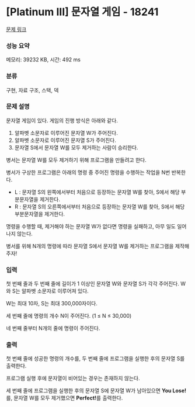 # [Platinum III] 문자열 게임 - 18241 

[문제 링크](https://www.acmicpc.net/problem/18241) 

### 성능 요약

메모리: 39232 KB, 시간: 492 ms

### 분류

구현, 자료 구조, 스택, 덱

### 문제 설명

<p>문자열 게임이 있다. 게임의 진행 방식은 아래와 같다.</p>

<ol>
	<li>알파벳 소문자로 이루어진 문자열 W가 주어진다.</li>
	<li>알파벳 소문자로 이루어진 문자열 S가 주어진다.</li>
	<li>문자열 S에서 문자열 W를 모두 제거하는 사람이 승리한다.</li>
</ol>

<p>병서는 문자열 W를 모두 제거하기 위해 프로그램을 만들려고 한다.</p>

<p>병서가 구상한 프로그램은 아래의 명령 중 주어진 명령을 수행하는 작업을 N번 반복한다.</p>

<ul>
	<li>L : 문자열 S의 왼쪽에서부터 처음으로 등장하는 문자열 W를 찾아, S에서 해당 부분문자열을 제거한다.</li>
	<li>R : 문자열 S의 오른쪽에서부터 처음으로 등장하는 문자열 W를 찾아, S에서 해당 부분문자열을 제거한다.</li>
</ul>

<p>명령을 수행할 때, 제거해야 하는 문자열 W가 없다면 명령을 실패하고, 아무 일도 일어나지 않는다.</p>

<p>병서를 위해 N개의 명령에 따라 문자열 S에서 문자열 W를 제거하는 프로그램을 제작해주자! </p>

### 입력 

 <p>첫 번째 줄과 두 번째 줄에 길이가 1 이상인 문자열 W와 문자열 S가 각각 주어진다. W와 S는 알파벳 소문자로 이루어져 있다.</p>

<p>W는 최대 10자, S는 최대 300,000자이다.</p>

<p>세 번째 줄에 명령의 개수 N이 주어진다. (1 ≤ N ≤ 30,000)</p>

<p>네 번째 줄부터 N개의 줄에 명령이 주어진다.</p>

### 출력 

 <p>첫 번째 줄에 성공한 명령의 개수를, 두 번째 줄에 프로그램을 실행한 후의 문자열 S를 출력한다.</p>

<p>프로그램 실행 후에 문자열이 비어있는 경우는 존재하지 않는다.</p>

<p>세 번째 줄에 프로그램을 실행한 후의 문자열 S에 문자열 W가 남아있으면 <strong>You Lose!</strong>를, 문자열 W를 모두 제거했으면 <strong>Perfect!</strong>를 출력한다.</p>

